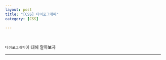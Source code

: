 ```yaml
---
layout: post
title: "[CSS] 타이포그래피"
category: [CSS]

---
```

<br>

`타이포그래피`에 대해 알아보자
<!-- more -->

<hr>


